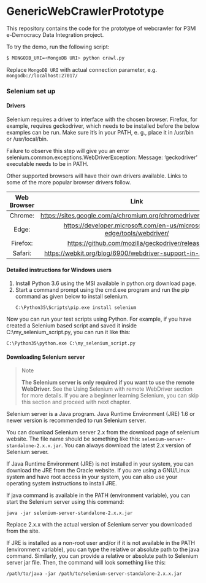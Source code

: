 # GenericWebCrawlerPrototype

This repository contains the code for the prototype of webcrawler for P3MI e-Democracy Data Integration project.

To try the demo, run the following script:
```bash
$ MONGODB_URI=<MongoDB URI> python crawl.py
```
Replace `MongoDB URI` with actual connection parameter, e.g. `mongodb://localhost:27017/`


### Selenium set up
#### Drivers
Selenium requires a driver to interface with the chosen browser. Firefox, for example, requires geckodriver, which needs to be installed before the below examples can be run. Make sure it’s in your PATH, e. g., place it in /usr/bin or /usr/local/bin.

Failure to observe this step will give you an error selenium.common.exceptions.WebDriverException: Message: ‘geckodriver’ executable needs to be in PATH.

Other supported browsers will have their own drivers available. Links to some of the more popular browser drivers follow.

| Web Browser   | Link                                                                  |
|:-------------:|:---------------------------------------------------------------------:| 
| Chrome:       |	https://sites.google.com/a/chromium.org/chromedriver/downloads      |
| Edge:         | https://developer.microsoft.com/en-us/microsoft-edge/tools/webdriver/ |
| Firefox:      | https://github.com/mozilla/geckodriver/releases                       |
| Safari:       |	https://webkit.org/blog/6900/webdriver-support-in-safari-10/        |
 
#### Detailed instructions for Windows users
1. Install Python 3.6 using the MSI available in python.org download page.
2. Start a command prompt using the cmd.exe program and run the pip command as given below to install selenium.
    ```
    C:\Python35\Scripts\pip.exe install selenium
    ```
    
Now you can run your test scripts using Python. For example, if you have created a Selenium based script and saved it inside C:\my_selenium_script.py, you can run it like this:
```
C:\Python35\python.exe C:\my_selenium_script.py
```

#### Downloading Selenium server
> Note
>
> **The Selenium server is only required if you want to use the remote WebDriver.** See the Using Selenium with remote WebDriver section for more details. If you are a beginner learning Selenium, you can skip this section and proceed with next chapter.

Selenium server is a Java program. Java Runtime Environment (JRE) 1.6 or newer version is recommended to run Selenium server.

You can download Selenium server 2.x from the download page of selenium website. The file name should be something like this: `selenium-server-standalone-2.x.x.jar`. You can always download the latest 2.x version of Selenium server.

If Java Runtime Environment (JRE) is not installed in your system, you can download the JRE from the Oracle website. If you are using a GNU/Linux system and have root access in your system, you can also use your operating system instructions to install JRE.

If java command is available in the PATH (environment variable), you can start the Selenium server using this command:
```
java -jar selenium-server-standalone-2.x.x.jar
```
Replace 2.x.x with the actual version of Selenium server you downloaded from the site.

If JRE is installed as a non-root user and/or if it is not available in the PATH (environment variable), you can type the relative or absolute path to the java command. Similarly, you can provide a relative or absolute path to Selenium server jar file. Then, the command will look something like this:
```
/path/to/java -jar /path/to/selenium-server-standalone-2.x.x.jar
```

